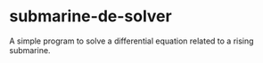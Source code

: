 # submarine-de-solver
A simple program to solve a differential equation related to a rising submarine.
